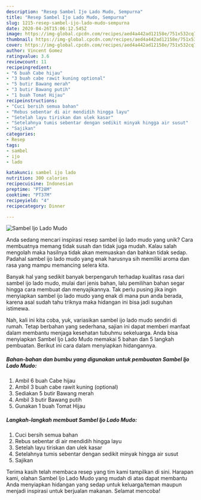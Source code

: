 ```yaml
---
description: "Resep Sambel Ijo Lado Mudo, Sempurna"
title: "Resep Sambel Ijo Lado Mudo, Sempurna"
slug: 1215-resep-sambel-ijo-lado-mudo-sempurna
date: 2020-04-26T15:06:12.545Z
image: https://img-global.cpcdn.com/recipes/aed4a442ad12158e/751x532cq70/sambel-ijo-lado-mudo-foto-resep-utama.jpg
thumbnail: https://img-global.cpcdn.com/recipes/aed4a442ad12158e/751x532cq70/sambel-ijo-lado-mudo-foto-resep-utama.jpg
cover: https://img-global.cpcdn.com/recipes/aed4a442ad12158e/751x532cq70/sambel-ijo-lado-mudo-foto-resep-utama.jpg
author: Vincent Gomez
ratingvalue: 3.6
reviewcount: 11
recipeingredient:
- "6 buah Cabe hijau"
- "3 buah cabe rawit kuning optional"
- "5 butir Bawang merah"
- "3 butir Bawang putih"
- "1 buah Tomat Hijau"
recipeinstructions:
- "Cuci bersih semua bahan"
- "Rebus sebentar di air mendidih hingga layu"
- "Setelah layu tiriskan dan ulek kasar"
- "Setelahnya tumis sebentar dengan sedikit minyak hingga air susut"
- "Sajikan"
categories:
- Resep
tags:
- sambel
- ijo
- lado

katakunci: sambel ijo lado 
nutrition: 300 calories
recipecuisine: Indonesian
preptime: "PT28M"
cooktime: "PT37M"
recipeyield: "4"
recipecategory: Dinner

---
```



![Sambel Ijo Lado Mudo](https://img-global.cpcdn.com/recipes/aed4a442ad12158e/751x532cq70/sambel-ijo-lado-mudo-foto-resep-utama.jpg)

Anda sedang mencari inspirasi resep sambel ijo lado mudo yang unik? Cara membuatnya memang tidak susah dan tidak juga mudah. Kalau salah mengolah maka hasilnya tidak akan memuaskan dan bahkan tidak sedap. Padahal sambel ijo lado mudo yang enak harusnya sih memiliki aroma dan rasa yang mampu memancing selera kita.



Banyak hal yang sedikit banyak berpengaruh terhadap kualitas rasa dari sambel ijo lado mudo, mulai dari jenis bahan, lalu pemilihan bahan segar hingga cara membuat dan menyajikannya. Tak perlu pusing jika ingin menyiapkan sambel ijo lado mudo yang enak di mana pun anda berada, karena asal sudah tahu triknya maka hidangan ini bisa jadi suguhan istimewa.


Nah, kali ini kita coba, yuk, variasikan sambel ijo lado mudo sendiri di rumah. Tetap berbahan yang sederhana, sajian ini dapat memberi manfaat dalam membantu menjaga kesehatan tubuhmu sekeluarga. Anda bisa menyiapkan Sambel Ijo Lado Mudo memakai 5 bahan dan 5 langkah pembuatan. Berikut ini cara dalam menyiapkan hidangannya.

<!--inarticleads1-->

##### Bahan-bahan dan bumbu yang digunakan untuk pembuatan Sambel Ijo Lado Mudo:

1. Ambil 6 buah Cabe hijau
1. Ambil 3 buah cabe rawit kuning (optional)
1. Sediakan 5 butir Bawang merah
1. Ambil 3 butir Bawang putih
1. Gunakan 1 buah Tomat Hijau




<!--inarticleads2-->

##### Langkah-langkah membuat Sambel Ijo Lado Mudo:

1. Cuci bersih semua bahan
1. Rebus sebentar di air mendidih hingga layu
1. Setelah layu tiriskan dan ulek kasar
1. Setelahnya tumis sebentar dengan sedikit minyak hingga air susut
1. Sajikan




Terima kasih telah membaca resep yang tim kami tampilkan di sini. Harapan kami, olahan Sambel Ijo Lado Mudo yang mudah di atas dapat membantu Anda menyiapkan hidangan yang sedap untuk keluarga/teman maupun menjadi inspirasi untuk berjualan makanan. Selamat mencoba!
